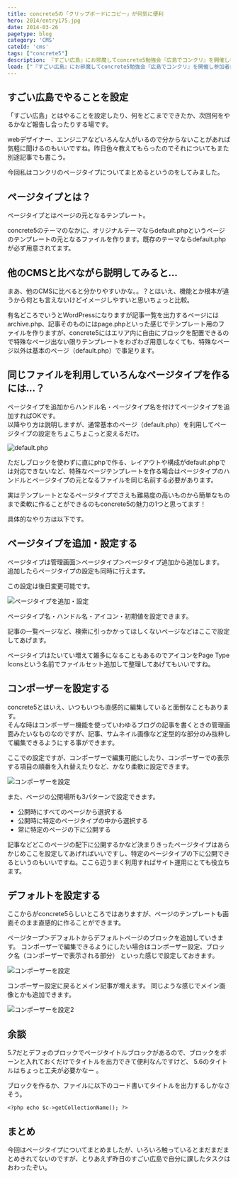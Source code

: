 ```yaml
---
title: concrete5の「クリップボードにコピー」が何気に便利
hero: 2014/entry175.jpg
date: 2014-03-26
pagetype: blog
category: 'CMS'
cateId: 'cms'
tags: ["concrete5"]
description: 『すごい広島』にお邪魔してconcrete5勉強会『広島でコンクリ』を開催し参加者は2人でした。ページタイプを中心にもくもくと勉強させていただきました。
lead: ["『すごい広島』にお邪魔してconcrete5勉強会『広島でコンクリ』を開催し参加者は2人でした。ページタイプを中心にもくもくと勉強させていただきました。"]
---
```

## すごい広島でやることを設定
「すごい広島」とはやることを設定したり、何をどこまでできたか、次回何をやるかなど報告し合ったりする場です。

webデザイナー、エンジニアなどいろんな人がいるので分からないことがあれば気軽に聞けるのもいいですね。昨日色々教えてもらったのでそれについてもまた別途記事でも書こう。

今回私はコンクリのページタイプについてまとめるというのをしてみました。

## ページタイプとは？
ページタイプとはページの元となるテンプレート。

concrete5のテーマのなかに、オリジナルテーマならdefault.phpというページのテンプレートの元となるファイルを作ります。既存のテーマならdefault.phpが必ず用意されてます。

## 他のCMSと比べながら説明してみると…
まあ、他のCMSに比べると分かりやすいかな。。？とはいえ、機能とか根本が違うから何とも言えないけどイメージしやすいと思いちょっと比較。

有名どころでいうとWordPressになりますが記事一覧を出力するページにはarchive.php、記事そのものにはpage.phpといった感じでテンプレート用のファイルを作りますが、concrete5にはエリア内に自由にブロックを配置できるので特殊なページ出ない限りテンプレートをわざわざ用意しなくても、特殊なページ以外は基本のページ（default.php）で事足ります。

## 同じファイルを利用していろんなページタイプを作るには…？
ページタイプを追加からハンドル名・ページタイプ名を付けてページタイプを追加すればOKです。<br>
以降やり方は説明しますが、通常基本のページ（default.php）を利用してページタイプの設定をちょこちょこっと変えるだけ。

![default.php](./images/2015/entry220-1.jpg)

ただしブロックを使わずに直にphpで作る、レイアウトや構成がdefault.phpでは対応できないなど、特殊なページテンプレートを作る場合はページタイプのハンドルとページタイプの元となるファイルを同じ名前する必要があります。

実はテンプレートとなるページタイプでさえも難易度の高いものから簡単なものまで柔軟に作ることができるのもconcrete5の魅力の1つと思ってます！

具体的なやり方は以下です。

## ページタイプを追加・設定する
ページタイプは管理画面＞ページタイプ＞ページタイプ追加から追加します。
追加したらページタイプの設定も同時に行えます。

この設定は後日変更可能です。

![ページタイプを追加・設定](./images/2015/entry220-2.jpg)

ページタイプ名・ハンドル名・アイコン・初期値を設定できます。

記事の一覧ページなど、検索に引っかかってほしくないページなどはここで設定してあげます。

ページタイプはたいてい増えて雑多になることもあるのでアイコンをPage Type Iconsという名前でファイルセット追加して整理してあげてもいいですね。

## コンポーザーを設定する
concrete5とはいえ、いつもいつも直感的に編集していると面倒なこともあります。<br>
そんな時はコンポーザー機能を使っていわゆるブログの記事を書くときの管理画面みたいなものなのですが、記事、サムネイル画像など定型的な部分のみ抜粋して編集できるようにする事ができます。

ここでの設定ですが、コンポーザーで編集可能にしたり、コンポーザーでの表示する項目の順番を入れ替えたりなど、かなり柔軟に設定できます。

![コンポーザーを設定](./images/2015/entry220-3.jpg)

また、ページの公開場所も3パターンで設定できます。

* 公開時にすべてのページから選択する
* 公開時に特定のページタイプの中から選択する
* 常に特定のページの下に公開する

記事などどこのページの配下に公開するかなど決まりきったページタイプはあらかじめここを設定してあげればいいですし、特定のページタイプの下に公開できるというのもいいですね。ここら辺うまく利用すればサイト運用にとても役立ちます。
## デフォルトを設定する
ここからがconcrete5らしいところではありますが、ページのテンプレートも画面そのまま直感的に作ることができます。

ページタープ＞デフォルトからデフォルトページのブロックを追加していきます。
コンポーザーで編集できるようにしたい場合はコンポーザー設定、ブロック名（コンポーザーで表示される部分） といった感じで設定しておきます。

![コンポーザーを設定](./images/2015/entry220-4.jpg)

コンポーザー設定に戻るとメイン記事が増えます。
同じような感じでメイン画像とかも追加できます。

![コンポーザーを設定2](./images/2015/entry220-5.jpg)
## 余談
5.7だとデフォのブロックでページタイトルブロックがあるので、ブロックをポーンと入れておくだけでタイトルを出力できて便利なんですけど、
5.6のタイトルはちょっと工夫が必要かなー 。

ブロックを作るか、ファイルに以下のコード書いてタイトルを出力するしかなさそう。
```
<?php echo $c->getCollectionName(); ?>
```
## まとめ
今回はページタイプについてまとめましたが、いろいろ触っているとまだまだまとめきれてないのですが、とりあえず昨日のすごい広島で自分に課したタスクはおわったぞい。
